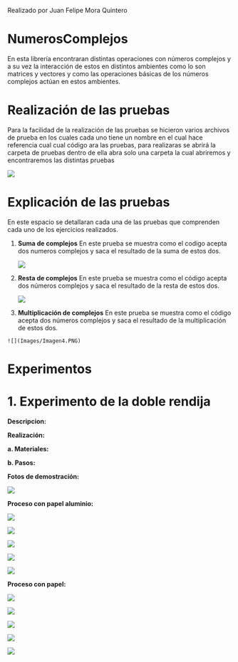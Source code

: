 Realizado por Juan Felipe Mora Quintero

# NumerosComplejos


En esta librería encontraran distintas operaciones con números complejos y a su vez la interacción de estos en distintos ambientes como lo son matrices y vectores y como las operaciones básicas de los números complejos actúan en estos ambientes.



# Realización de las pruebas

Para la facilidad de la realización de las pruebas se hicieron varios archivos de prueba en los cuales cada uno tiene un nombre en el cual hace referencia cual cual código ara las pruebas, para realizaras se abrirá la carpeta de pruebas  dentro de ella abra solo una carpeta la cual abriremos y encontraremos las distintas pruebas

![](Images/Imagen1.PNG)


# Explicación de las pruebas

En este espacio se detallaran cada una de las pruebas que comprenden cada uno de los ejercicios realizados.

 1. **Suma de complejos**
	  En este prueba se muestra como el codigo acepta dos numeros complejos y saca el resultado de la suma de estos dos.
    
	![](Images/Imagen2.PNG)

 2. **Resta de complejos**
	  En este prueba se muestra como el código acepta dos números complejos y saca el resultado de la resta de 					estos dos.
	  
	![](Images/Imagen3.PNG) 
	
 3.  **Multiplicación de complejos**
	En este prueba se muestra como el código acepta dos números complejos y saca el resultado de la multiplicación de estos dos.
	
	![](Images/Imagen4.PNG) 
	
	
# **Experimentos**

# **1.	Experimento de la doble rendija**

**Descripcion:**


**Realización:**

**a. Materiales:**

**b. Pasos:**

**Fotos de demostración:**

![](Images/experimentoRendijas/representacionLacer.jpg)


**Proceso con papel aluminio:**


 ![](Images/experimentoRendijas/representacionPapelAluminio1.jpg)


 ![](Images/experimentoRendijas/RepresentacionLacerAluminio1.jpg)


 ![](Images/experimentoRendijas/RepresentacionLacerAluminio2.jpg)


 ![](Images/experimentoRendijas/RepresentacionLacerAluminio3.jpg)


 ![](Images/experimentoRendijas/RepresentacionLacerAluminio4.jpg)


**Proceso con papel:**


![](Images/experimentoRendijas/representacionPapel.jpg)
 
 
![](Images/experimentoRendijas/RepresentacionLacerPapel1.jpg)


![](Images/experimentoRendijas/RepresentacionLacerPapel2.jpg)


![](Images/experimentoRendijas/RepresentacionLacerPapel3.jpg)


![](Images/experimentoRendijas/RepresentacionLacerPapel4.jpg)
